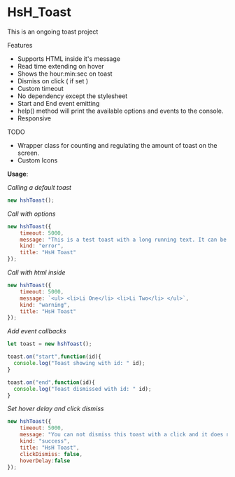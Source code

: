 # HsH_Toast
This is an ongoing toast project

Features
 - Supports HTML inside it's message
 - Read time extending on hover
 - Shows the hour:min:sec on toast
 - Dismiss on click ( if set )
 - Custom timeout
 - No dependency except the stylesheet
 - Start and End event emitting
 - help() method will print the available options and events to the console.
 - Responsive
 
TODO
 - Wrapper class for counting and regulating the amount of toast on the screen.
 - Custom Icons
 

**Usage**:


*Calling a default toast*

```js
new hshToast();
```

*Call with options*

```js
new hshToast({
    timeout: 5000,
    message: "This is a test toast with a long running text. It can be whatever you want.",
    kind: "error",
    title: "HsH Toast"
});
```

*Call with html inside*

```js
new hshToast({
    timeout: 5000,
    message: `<ul> <li>Li One</li> <li>Li Two</li> </ul>`,
    kind: "warning",
    title: "HsH Toast"
});
```

*Add event callbacks*

```js
let toast = new hshToast();

toast.on("start",function(id){
  console.log("Toast showing with id: " id);
}

toast.on("end",function(id){
  console.log("Toast dismissed with id: " id);
}
```

*Set hover delay and click dismiss*

```js
new hshToast({
    timeout: 5000,
    message: "You can not dismiss this toast with a click and it does not respond to hover.",
    kind: "success",
    title: "HsH Toast",
    clickDismiss: false,
    hoverDelay:false
});
```
